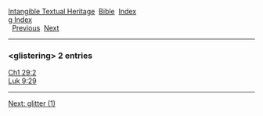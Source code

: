 [Intangible Textual Heritage](../../index)  [Bible](../index) 
[Index](index)   
[g Index](_g_)  
  [Previous](c04797)  [Next](c04799) 

------------------------------------------------------------------------

### &lt;glistering&gt; 2 entries

[Ch1 29:2](../kjv/ch1029.htm#002)  
[Luk 9:29](../kjv/luk009.htm#029)  

------------------------------------------------------------------------

[Next: glitter (1)](c04799)
